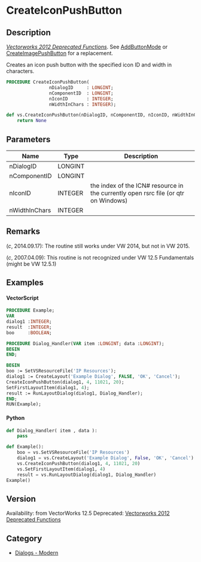 # CreateIconPushButton

## Description
_[Vectorworks 2012 Deprecated Functions](../../Common/Versions/Vectorworks%202012.md)_. See [AddButtonMode](AddButtonMode.md) or [CreateImagePushButton](CreateImagePushButton.md) for a replacement.

Creates an icon push button with the specified icon ID and width in characters.

```pascal
PROCEDURE CreateIconPushButton(
				nDialogID     : LONGINT;
				nComponentID  : LONGINT;
				nIconID       : INTEGER;
				nWidthInChars : INTEGER);
```

```python
def vs.CreateIconPushButton(nDialogID, nComponentID, nIconID, nWidthInChars):
    return None
```

## Parameters
|Name|Type|Description|
|---|---|---|
|nDialogID|LONGINT|   |
|nComponentID|LONGINT|   |
|nIconID|INTEGER|the index of the ICN# resource in the currently open rsrc file (or qtr on Windows)|
|nWidthInChars|INTEGER|   |

## Remarks
(*_c_*, 2014.09.17): 
The routine still works under VW 2014, but not in VW 2015.

(*_c_*, 2007.04.09): 
This routine is not recognized under VW 12.5 Fundamentals (might be VW 12.5.1)

## Examples
#### VectorScript ####
```pascal
PROCEDURE Example;
VAR
dialog1 :INTEGER;
result  :INTEGER;
boo     :BOOLEAN;

PROCEDURE Dialog_Handler(VAR item :LONGINT; data :LONGINT);
BEGIN
END;

BEGIN
boo := SetVSResourceFile('IP Resources');
dialog1 := CreateLayout('Example Dialog', FALSE, 'OK', 'Cancel');
CreateIconPushButton(dialog1, 4, 11021, 20);
SetFirstLayoutItem(dialog1, 4);
result := RunLayoutDialog(dialog1, Dialog_Handler);
END;
RUN(Example);
```
#### Python ####
```python
def Dialog_Handler( item , data ):
	pass

def Example():
	boo = vs.SetVSResourceFile('IP Resources')
	dialog1 = vs.CreateLayout('Example Dialog', False, 'OK', 'Cancel')
	vs.CreateIconPushButton(dialog1, 4, 11021, 20)
	vs.SetFirstLayoutItem(dialog1, 4)
	result = vs.RunLayoutDialog(dialog1, Dialog_Handler)
Example()
```

## Version
Availability: from VectorWorks 12.5
Deprecated: [Vectorworks 2012 Deprecated Functions](../../Common/Versions/Vectorworks%202012.md)

## Category
* [Dialogs - Modern](../Categories/Dialogs%20-%20Modern.md)
